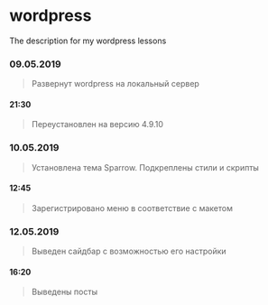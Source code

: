 # wordpress
The description for my wordpress lessons

### 09.05.2019
> Развернут wordpress на локальный сервер
#### 21:30
> Переустановлен на версию 4.9.10

### 10.05.2019
> Установлена тема Sparrow. Подкреплены стили и скрипты
#### 12:45
>Зарегистрировано меню в соответствие с макетом

### 12.05.2019
>Выведен сайдбар с возможностью его настройки
#### 16:20
>Выведены посты